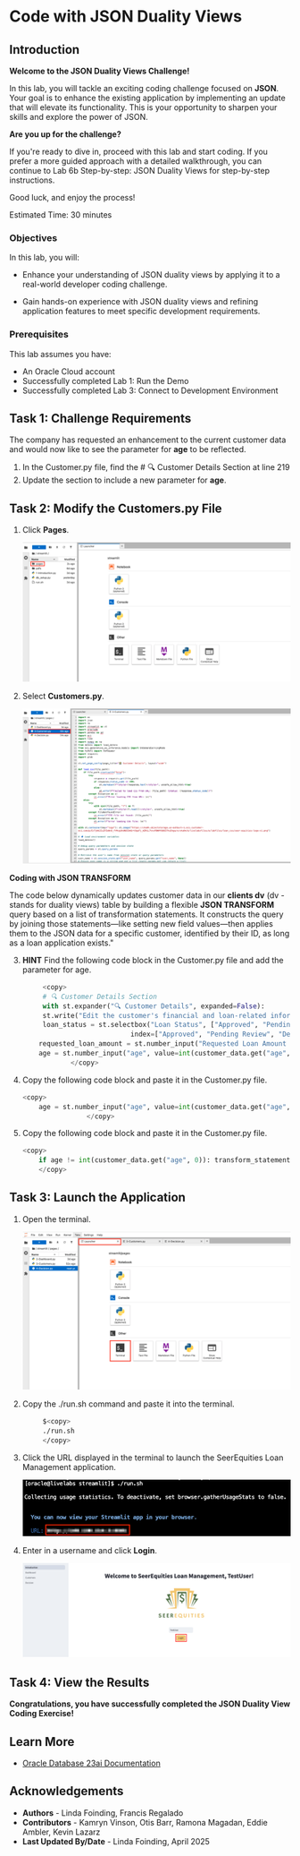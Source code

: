 # Code with JSON Duality Views

## Introduction

**Welcome to the JSON Duality Views Challenge!**

In this lab, you will tackle an exciting coding challenge focused on **JSON**. Your goal is to enhance the existing application by implementing an update that will elevate its functionality. This is your opportunity to sharpen your skills and explore the power of JSON.

**Are you up for the challenge?**

If you're ready to dive in, proceed with this lab and start coding. If you prefer a more guided approach with a detailed walkthrough, you can continue to Lab 6b Step-by-step: JSON Duality Views for step-by-step instructions.

Good luck, and enjoy the process!

Estimated Time: 30 minutes

### Objectives

In this lab, you will:

* Enhance your understanding of JSON duality views by applying it to a real-world developer coding challenge.

* Gain hands-on experience with JSON duality views and refining application features to meet specific development requirements.

### Prerequisites

This lab assumes you have:
* An Oracle Cloud account
* Successfully completed Lab 1: Run the Demo
* Successfully completed Lab 3: Connect to Development Environment


## Task 1: Challenge Requirements 

The company has requested an enhancement to the current customer data and would now like to see the parameter for **age** to be reflected.

1. In the Customer.py file, find the # 🔍 Customer Details Section at line 219
2. Update the section to include a new parameter for **age**.

## Task 2: Modify the Customers.py File

1. Click **Pages**.

    ![Click Pages](./images/click-pages.png " ")

2. Select **Customers.py**.

    ![Click Customers.py](./images/customers-py.png " ")

**Coding with JSON TRANSFORM**

The code below dynamically updates customer data in our **clients dv** (dv - stands for duality views) table by building a flexible  **JSON TRANSFORM** query based on a list of transformation statements. It constructs the query by joining those statements—like setting new field values—then applies them to the JSON data for a specific customer, identified by their ID, as long as a loan application exists."

3. **HINT** Find the following code block in the Customer.py file and add the parameter for age.

    ````python
         <copy>
         # 🔍 Customer Details Section
         with st.expander("🔍 Customer Details", expanded=False):
         st.write("Edit the customer's financial and loan-related information below:")
         loan_status = st.selectbox("Loan Status", ["Approved", "Pending Review", "Denied", "In Progress"], 
                               index=["Approved", "Pending Review", "Denied", "In Progress"].index(loan_app.get("loanStatus", "Pending Review")), key="loan_status_select", help="Select the current loan status")
        requested_loan_amount = st.number_input("Requested Loan Amount ($)", value=float(loan_app.get("requestedLoanAmount", 0)), step=1000.0)
        age = st.number_input("age", value=int(customer_data.get("age", 0)), step=1)
                </copy>
    ````

4. Copy the following code block and paste it in the Customer.py file.

    ````python
    <copy>
        age = st.number_input("age", value=int(customer_data.get("age", 0)), step=1)
                    </copy>
    ````


5. Copy the following code block and paste it in the Customer.py file.

    ````python
    <copy>
        if age != int(customer_data.get("age", 0)): transform_statements.append("SET '$.age' = :age"); bind_vars['age'] = age                
        </copy>
    ````

## Task 3: Launch the Application

1. Open the terminal.

    ![Open Terminal](./images/open-terminal.png " ")

2. Copy the ./run.sh command and paste it into the terminal.

    ````bash
         $<copy>
         ./run.sh
         </copy>
    ````

3. Click the URL displayed in the terminal to launch the SeerEquities Loan Management application.

    ![Click the URL](./images/click-url.png " ")

4. Enter in a username and click **Login**.

    ![Login](./images/login.png " ")

## Task 4: View the Results

**Congratulations, you have successfully completed the JSON Duality View Coding Exercise!**

## Learn More

* [Oracle Database 23ai Documentation](https://docs.oracle.com/en/database/oracle/oracle-database/23/)

## Acknowledgements
* **Authors** - Linda Foinding, Francis Regalado
* **Contributors** - Kamryn Vinson, Otis Barr, Ramona Magadan, Eddie Ambler, Kevin Lazarz
* **Last Updated By/Date** - Linda Foinding, April 2025
